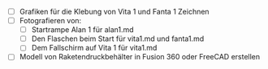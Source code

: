 - [ ] Grafiken für die Klebung von Vita 1 und Fanta 1 Zeichnen
- [ ] Fotografieren von:
  * [ ] Startrampe Alan 1 für alan1.md
  * [ ] Den Flaschen beim Start für vita1.md und fanta1.md
  * [ ] Dem Fallschirm auf Vita 1 für vita1.md
- [ ] Modell von Raketendruckbehälter in Fusion 360 oder FreeCAD erstellen
